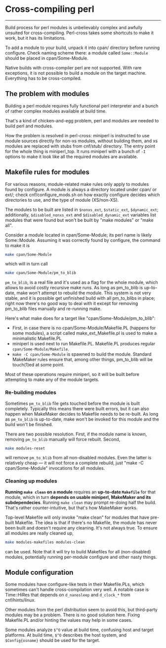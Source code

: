 # Cross-compiling perl

---

Build process for perl modules is unbelievably complex and awfully unsuited
for cross-compiling. Perl-cross takes some shortcuts to make it work, but it
has its limitations.

To add a module to your build, unpack it into cpan/ directory before running
configure. Check naming scheme there: a module called `Some::Module`
should be placed in cpan/Some-Module.

Native builds with cross-compiler perl are not supported.
With rare exceptions, it is not possible to build a module on the target
machine. Everything has to be cross-compiled.

## The problem with modules

Building a perl module requires fully functional perl interpreter
and a bunch of rather complex modules available at build time.

That's a kind of chicken-and-egg problem, perl and modules
are needed to build perl and modules.

How the problem is resolved in perl-cross: miniperl is instructed
to use module sources directly for non-xs modules, without building
them, and xs modules are replaced with stubs from cnf/stub/ directory.
The entry point for the whole thing is miniperl_top. It runs miniperl
with a bunch of `-I` options to make it look like all the required
modules are available.

## Makefile rules for modules

For various reasons, module-related make rules only apply to modules found
by configure. A module is always a directory located under cpan/ or ext/;
check cnf/configure_mods.sh on how exactly configure decides which directories
to use, and the type of module (XS/non-XS).

The modules to be built are listed in `$nonxs_ext`,
`$static_ext`, `$dynamic_ext`; additionally,
`$disabled_nonxs_ext` and `$disabled_dynamic_ext` variables list
modules that were found but won't be built by "make modules" or "make all".

Consider a module located in cpan/Some-Module; its perl name is likely
Some::Module. Assuming it was correctly found by configure, the command to
make it is

```sh
make cpan/Some-Module
```

which will in turn call

```sh
make cpan/Some-Module/pm_to_blib
```

`pm_to_blib`, is a real file and it's used as a flag for the
whole module, which allows to avoid costly recursive make runs.
As long as pm_to_blib is up-to-date, make won't attempt to rebuild the module.
This system is not very stable, and it is possible get unfinished build with
all pm_to_blibs in place; right now there's no good way to deal with it except
for removing pm_to_blib files manually and re-running make.

Here's what make does for a target like "cpan/Some-Module/pm_to_blib":

- First, in case there is no cpan/Some-Module/Makefile.PL
  (happens for some modules), a script called make_ext_Makefile.pl
  is used to make a minimalistic Makefile.PL
- miniperl is used next to run Makefile.PL.
  Makefile.PL produces regular `cpan/Some-Module/Makefile`.
- `make -C cpan/Some-Module` is spawned to build the module.
  Standard MakeMaker rules ensure that, among other things, pm_to_blib
  will be touch(1)ed at some point.

Most of these operations require miniperl, so it will be built before
attempting to make any of the module targets.

### Re-building modules

Sometimes `pm_to_blib` file gets touched before the module is built
completely. Typically this means there were built errors, but it can also
happen when MakeMaker decides to Makefile needs to be re-built.
As long as `pm_to_blib` is up-to-date, make won't be invoked
for this module and the build won't be finished.

There are two possible resolution. First, if the module name is known,
removing `pm_to_blib` manually will force rebuilt. Second,

```sh
make modules-reset
```

will remove `pm_to_blib` from all non-disabled modules.
Even the latter is relatively cheap &mdash; it will not force a complete rebuild,
just "make -C cpan/Some-Module" invocations for all modules.

### Cleaning up modules

**Running `make clean` on a module** requires an **up-to-date
`Makefile`** for that module, which in turn **depends on usable
miniperl, MakeMaker and its subdependecies**. Running `make clean`
may prompt re-doing half the build. That's rather counter-intuitive,
but that's how MakeMaker works.

Top-level Makefile will only invoke "make clean" for modules that have
pre-built Makefile. The idea is that if there's no Makefile, the module has
never been built and doesn't require any cleaning.
It's not always true. To ensure all modules are really cleaned up,

```sh
make modules-makefiles modules-clean
```

can be used. Note that it will try to build Makefiles for all (non-disabled)
modules, potentially running per-module configure and other nasty things.

## Module configuration

Some modules have configure-like tests in their Makefile.PLs, which sometimes
can't handle cross-compilation very well. A notable case is Time::HiRes that
depends on `d_nanosleep` and `d_clock_*` from cnf/hints/linux.

Other modules from the perl distribution seem to avoid this, but third-party
modules may be a problem. There is no good solution here. Fixing Makefile.PL
and/or hinting the values may help in some cases.

Some modules analyze `$^O` value at build time, confusing host
and target platforms. At build time, `$^O` describes the host system,
and `$Config{osname}` should be used for the target.
